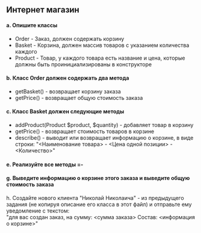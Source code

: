 ## Интернет магазин

#### a. Опишите классы

- Order - Заказ, должен содержать корзину
- Basket - Корзина, должен массив товаров с указанием количества каждого
- Product - Товар, у каждого товара есть название и цена, которые должны быть
проинициализированы в конструкторе

#### b. Класс Order должен содержать два метода

- getBasket() - возвращает корзину заказа
- getPrice() - возвращает общую стоимость заказа

#### c. Класс Basket должен следующие методы

- addProduct(Product $product, $quantity) - добавляет товар в корзину
- getPrice() - возвращает стоимость товаров в корзине
- describe() - выводит или возвращает информацию о корзине, в виде строки:
"<Наименование товара> - <Цена одной позиции> - <Количество>"

#### e. Реализуйте все методы =-

#### g. Выведите информацию о корзине этого заказа и выведите общую стоимость заказа

h. Создайте нового клиента "Николай Николаича" - из предыдущего задания (не копируя описание его класса в этот файл) и отправьте ему уведомление с текстом:  
"для вас создан заказ, на сумму: <сумма заказа> Состав: <информация о корзине>"
